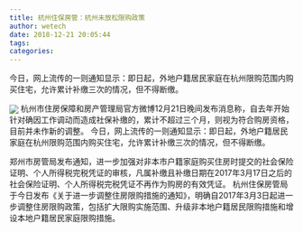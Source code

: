 ```yaml
---
title: 杭州住保房管：杭州未放松限购政策
author: wetech
date: 2018-12-21 20:05:44
tags: 
categories: 
---
```

今日，网上流传的一则通知显示：即日起，外地户籍居民家庭在杭州限购范围内购买住宅，允许累计补缴三次的情况，但不得断缴。
<!-- more -->
<img align="center" border="0" src="https://imgcdn.yicai.com/uppics/images/2018/12/694c376952ee3a1b43914864da49766d.jpg" />
杭州市住房保障和房产管理局官方微博12月21日晚间发布消息称，自去年开始针对确因工作调动而造成社保补缴的，累计不超过三个月，则视为符合购房资格，目前并未作新的调整。 ​​​​
今日，网上流传的一则通知显示：即日起，外地户籍居民家庭在杭州限购范围内购买住宅，允许累计补缴三次的情况，但不得断缴。
 
 
郑州市房管局发布通知，进一步加强对非本市户籍家庭购买住房时提交的社会保险证明、个人所得税完税凭证的审核，凡属补缴且补缴日期在2017年3月17日之后的社会保险证明、个人所得税完税凭证不再作为购房的有效凭证。
杭州住保房管局于今日发布《关于进一步调整住房限购措施的通知》，明确自2017年3月3日起进一步调整住房限购政策，包括扩大限购实施范围、升级非本地户籍居民限购措施和增设本地户籍居民家庭限购措施。
